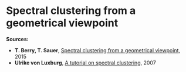 # Spectral clustering from a geometrical viewpoint

**Sources:**

* **T. Berry, T. Sauer**, [Spectral clustering from a geometrical viewpoint](http://math.gmu.edu/~berry/Publications/Clustering.pdf), 2015
* **Ulrike von Luxburg**, [A tutorial on spectral clustering](https://arxiv.org/abs/0711.0189 ), 2007
